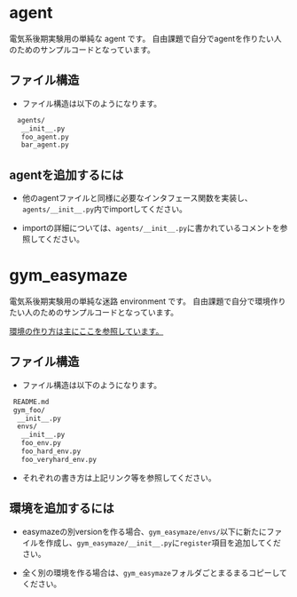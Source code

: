 # agent

電気系後期実験用の単純な agent です。
自由課題で自分でagentを作りたい人のためのサンプルコードとなっています。

## ファイル構造

* ファイル構造は以下のようになります。

```sh
  agents/
   __init__.py
   foo_agent.py
   bar_agent.py
```

## agentを追加するには

* 他のagentファイルと同様に必要なインタフェース関数を実装し、```agents/__init__.py```内でimportしてください。

* importの詳細については、```agents/__init__.py```に書かれているコメントを参照してください。

# gym_easymaze

電気系後期実験用の単純な迷路 environment です。
自由課題で自分で環境作りたい人のためのサンプルコードとなっています。

[環境の作り方は主にここを参照しています。](https://github.com/openai/gym/blob/master/docs/creating-environments.md "環境の作り方")

## ファイル構造

* ファイル構造は以下のようになります。

```sh
 README.md
 gym_foo/
  __init__.py
  envs/
   __init__.py
   foo_env.py
   foo_hard_env.py
   foo_veryhard_env.py
```

* それぞれの書き方は上記リンク等を参照してください。

## 環境を追加するには

* easymazeの別versionを作る場合、```gym_easymaze/envs/```以下に新たにファイルを作成し、```gym_easymaze/__init__.py```に```register```項目を追加してください。

* 全く別の環境を作る場合は、```gym_easymaze```フォルダごとまるまるコピーしてください。
